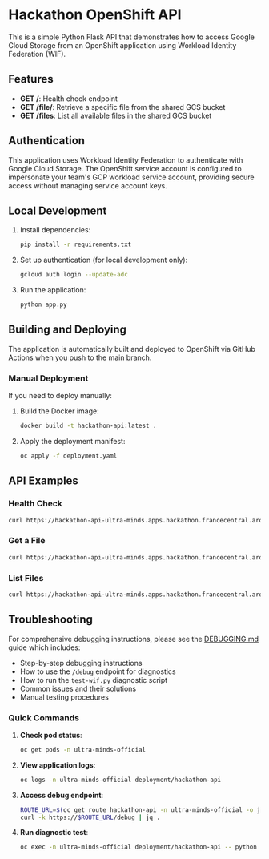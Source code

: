 # Hackathon OpenShift API

This is a simple Python Flask API that demonstrates how to access Google Cloud Storage from an OpenShift application using Workload Identity Federation (WIF).

## Features

- **GET /**: Health check endpoint
- **GET /file/<filename>**: Retrieve a specific file from the shared GCS bucket
- **GET /files**: List all available files in the shared GCS bucket

## Authentication

This application uses Workload Identity Federation to authenticate with Google Cloud Storage. The OpenShift service account is configured to impersonate your team's GCP workload service account, providing secure access without managing service account keys.

## Local Development

1. Install dependencies:
   ```bash
   pip install -r requirements.txt
   ```

2. Set up authentication (for local development only):
   ```bash
   gcloud auth login --update-adc
   ```

3. Run the application:
   ```bash
   python app.py
   ```

## Building and Deploying

The application is automatically built and deployed to OpenShift via GitHub Actions when you push to the main branch.

### Manual Deployment

If you need to deploy manually:

1. Build the Docker image:
   ```bash
   docker build -t hackathon-api:latest .
   ```

2. Apply the deployment manifest:
   ```bash
   oc apply -f deployment.yaml
   ```

## API Examples

### Health Check
```bash
curl https://hackathon-api-ultra-minds.apps.hackathon.francecentral.aroapp.io/
```

### Get a File
```bash
curl https://hackathon-api-ultra-minds.apps.hackathon.francecentral.aroapp.io/file/TestFile.txt
```

### List Files
```bash
curl https://hackathon-api-ultra-minds.apps.hackathon.francecentral.aroapp.io/files
```

## Troubleshooting

For comprehensive debugging instructions, please see the [DEBUGGING.md](DEBUGGING.md) guide which includes:
- Step-by-step debugging instructions
- How to use the `/debug` endpoint for diagnostics
- How to run the `test-wif.py` diagnostic script
- Common issues and their solutions
- Manual testing procedures

### Quick Commands

1. **Check pod status**:
   ```bash
   oc get pods -n ultra-minds-official
   ```

2. **View application logs**:
   ```bash
   oc logs -n ultra-minds-official deployment/hackathon-api
   ```

3. **Access debug endpoint**:
   ```bash
   ROUTE_URL=$(oc get route hackathon-api -n ultra-minds-official -o jsonpath='{.spec.host}')
   curl -k https://$ROUTE_URL/debug | jq .
   ```

4. **Run diagnostic test**:
   ```bash
   oc exec -n ultra-minds-official deployment/hackathon-api -- python /app/test-wif.py
   ```